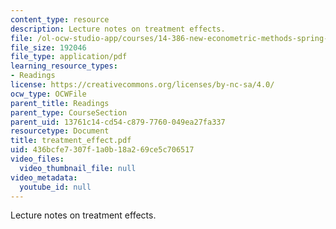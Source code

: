 ```yaml
---
content_type: resource
description: Lecture notes on treatment effects.
file: /ol-ocw-studio-app/courses/14-386-new-econometric-methods-spring-2007/436bcfe7307f1a0b18a269ce5c706517_treatment_effect.pdf
file_size: 192046
file_type: application/pdf
learning_resource_types:
- Readings
license: https://creativecommons.org/licenses/by-nc-sa/4.0/
ocw_type: OCWFile
parent_title: Readings
parent_type: CourseSection
parent_uid: 13761c14-cd54-c879-7760-049ea27fa337
resourcetype: Document
title: treatment_effect.pdf
uid: 436bcfe7-307f-1a0b-18a2-69ce5c706517
video_files:
  video_thumbnail_file: null
video_metadata:
  youtube_id: null
---
```

Lecture notes on treatment effects.